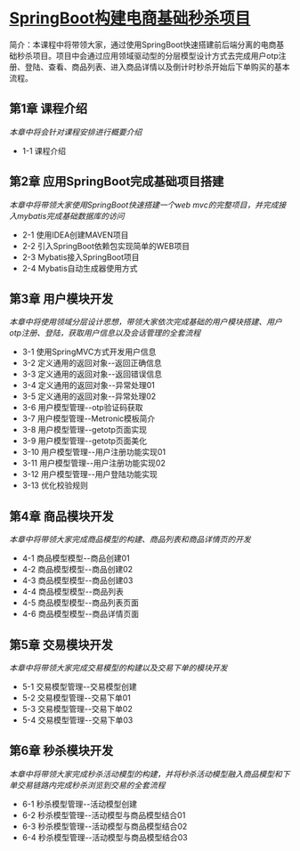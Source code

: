 # [SpringBoot构建电商基础秒杀项目](https://www.imooc.com/learn/1079)
简介：本课程中将带领大家，通过使用SpringBoot快速搭建前后端分离的电商基础秒杀项目。项目中会通过应用领域驱动型的分层模型设计方式去完成用户otp注册、登陆、查看、商品列表、进入商品详情以及倒计时秒杀开始后下单购买的基本流程。

## 第1章 课程介绍
*本章中将会针对课程安排进行概要介绍*
- 1-1 课程介绍
 
## 第2章 应用SpringBoot完成基础项目搭建
*本章中将带领大家使用SpringBoot快速搭建一个web mvc的完整项目，并完成接入mybatis完成基础数据库的访问*
- 2-1 使用IDEA创建MAVEN项目
- 2-2 引入SpringBoot依赖包实现简单的WEB项目
- 2-3 Mybatis接入SpringBoot项目
- 2-4 Mybatis自动生成器使用方式
 
## 第3章 用户模块开发
*本章中将使用领域分层设计思想，带领大家依次完成基础的用户模块搭建、用户otp注册、登陆，获取用户信息以及会话管理的全套流程*
- 3-1 使用SpringMVC方式开发用户信息
- 3-2 定义通用的返回对象--返回正确信息
- 3-3 定义通用的返回对象--返回错误信息
- 3-4 定义通用的返回对象--异常处理01
- 3-5 定义通用的返回对象--异常处理02
- 3-6 用户模型管理--otp验证码获取
- 3-7 用户模型管理--Metronic模板简介
- 3-8 用户模型管理--getotp页面实现
- 3-9 用户模型管理--getotp页面美化
- 3-10 用户模型管理--用户注册功能实现01
- 3-11 用户模型管理--用户注册功能实现02
- 3-12 用户模型管理--用户登陆功能实现
- 3-13 优化校验规则
 
## 第4章 商品模块开发
*本章中将带领大家完成商品模型的构建、商品列表和商品详情页的开发*
- 4-1 商品模型模型--商品创建01
- 4-2 商品模型模型--商品创建02
- 4-3 商品模型模型--商品创建03
- 4-4 商品模型模型--商品列表
- 4-5 商品模型模型--商品列表页面
- 4-6 商品模型模型--商品详情页面
 
## 第5章 交易模块开发
*本章中将带领大家完成交易模型的构建以及交易下单的模块开发*
- 5-1 交易模型管理--交易模型创建
- 5-2 交易模型管理--交易下单01
- 5-3 交易模型管理--交易下单02
- 5-4 交易模型管理--交易下单03
 
## 第6章 秒杀模块开发
*本章中将带领大家完成秒杀活动模型的构建，并将秒杀活动模型融入商品模型和下单交易链路内完成秒杀浏览到交易的全套流程*
- 6-1 秒杀模型管理--活动模型创建
- 6-2 秒杀模型管理--活动模型与商品模型结合01
- 6-3 秒杀模型管理--活动模型与商品模型结合02
- 6-4 秒杀模型管理--活动模型与商品模型结合03
